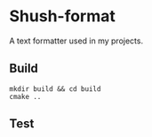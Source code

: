 # Shush-format
A text formatter used in my projects.

## Build
```shell
mkdir build && cd build
cmake ..
```

## Test
```shell

```